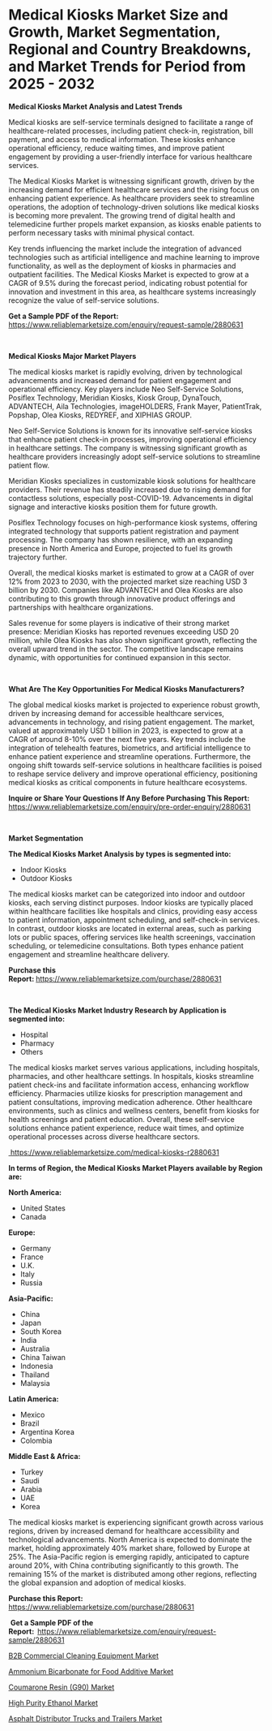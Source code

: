 <p><h1>Medical Kiosks Market Size and Growth, Market Segmentation, Regional and Country Breakdowns, and Market Trends for Period from 2025 -  2032</h1></p><p><strong>Medical Kiosks Market Analysis and Latest Trends</strong></p>
<p><p>Medical kiosks are self-service terminals designed to facilitate a range of healthcare-related processes, including patient check-in, registration, bill payment, and access to medical information. These kiosks enhance operational efficiency, reduce waiting times, and improve patient engagement by providing a user-friendly interface for various healthcare services.</p><p>The Medical Kiosks Market is witnessing significant growth, driven by the increasing demand for efficient healthcare services and the rising focus on enhancing patient experience. As healthcare providers seek to streamline operations, the adoption of technology-driven solutions like medical kiosks is becoming more prevalent. The growing trend of digital health and telemedicine further propels market expansion, as kiosks enable patients to perform necessary tasks with minimal physical contact.</p><p>Key trends influencing the market include the integration of advanced technologies such as artificial intelligence and machine learning to improve functionality, as well as the deployment of kiosks in pharmacies and outpatient facilities. The Medical Kiosks Market is expected to grow at a CAGR of 9.5% during the forecast period, indicating robust potential for innovation and investment in this area, as healthcare systems increasingly recognize the value of self-service solutions.</p></p>
<p><strong>Get a Sample PDF of the Report:&nbsp;</strong> <a href="https://www.reliablemarketsize.com/enquiry/request-sample/2880631?utm_campaign=1833&utm_medium=2&utm_source=Github&utm_content=ia&utm_term=12032025&utm_id=medical-kiosks">https://www.reliablemarketsize.com/enquiry/request-sample/2880631</a></p>
<p>&nbsp;</p>
<p><strong>Medical Kiosks Major Market Players</strong></p>
<p><p>The medical kiosks market is rapidly evolving, driven by technological advancements and increased demand for patient engagement and operational efficiency. Key players include Neo Self-Service Solutions, Posiflex Technology, Meridian Kiosks, Kiosk Group, DynaTouch, ADVANTECH, Aila Technologies, imageHOLDERS, Frank Mayer, PatientTrak, Popshap, Olea Kiosks, REDYREF, and XIPHIAS GROUP.</p><p>Neo Self-Service Solutions is known for its innovative self-service kiosks that enhance patient check-in processes, improving operational efficiency in healthcare settings. The company is witnessing significant growth as healthcare providers increasingly adopt self-service solutions to streamline patient flow.</p><p>Meridian Kiosks specializes in customizable kiosk solutions for healthcare providers. Their revenue has steadily increased due to rising demand for contactless solutions, especially post-COVID-19. Advancements in digital signage and interactive kiosks position them for future growth.</p><p>Posiflex Technology focuses on high-performance kiosk systems, offering integrated technology that supports patient registration and payment processing. The company has shown resilience, with an expanding presence in North America and Europe, projected to fuel its growth trajectory further.</p><p>Overall, the medical kiosks market is estimated to grow at a CAGR of over 12% from 2023 to 2030, with the projected market size reaching USD 3 billion by 2030. Companies like ADVANTECH and Olea Kiosks are also contributing to this growth through innovative product offerings and partnerships with healthcare organizations.</p><p>Sales revenue for some players is indicative of their strong market presence: Meridian Kiosks has reported revenues exceeding USD 20 million, while Olea Kiosks has also shown significant growth, reflecting the overall upward trend in the sector. The competitive landscape remains dynamic, with opportunities for continued expansion in this sector.</p></p>
<p>&nbsp;</p>
<p><strong>What Are The Key Opportunities For Medical Kiosks Manufacturers?</strong></p>
<p><p>The global medical kiosks market is projected to experience robust growth, driven by increasing demand for accessible healthcare services, advancements in technology, and rising patient engagement. The market, valued at approximately USD 1 billion in 2023, is expected to grow at a CAGR of around 8-10% over the next five years. Key trends include the integration of telehealth features, biometrics, and artificial intelligence to enhance patient experience and streamline operations. Furthermore, the ongoing shift towards self-service solutions in healthcare facilities is poised to reshape service delivery and improve operational efficiency, positioning medical kiosks as critical components in future healthcare ecosystems.</p></p>
<p><strong>Inquire or Share Your Questions If Any Before Purchasing This Report:</strong> <a href="https://www.reliablemarketsize.com/enquiry/pre-order-enquiry/2880631?utm_campaign=1833&utm_medium=2&utm_source=Github&utm_content=ia&utm_term=12032025&utm_id=medical-kiosks">https://www.reliablemarketsize.com/enquiry/pre-order-enquiry/2880631</a></p>
<p>&nbsp;</p>
<p><strong>Market Segmentation</strong></p>
<p><strong>The Medical Kiosks Market Analysis by types is segmented into:</strong></p>
<p><ul><li> Indoor Kiosks</li><li>Outdoor Kiosks </li></ul></p>
<p><p>The medical kiosks market can be categorized into indoor and outdoor kiosks, each serving distinct purposes. Indoor kiosks are typically placed within healthcare facilities like hospitals and clinics, providing easy access to patient information, appointment scheduling, and self-check-in services. In contrast, outdoor kiosks are located in external areas, such as parking lots or public spaces, offering services like health screenings, vaccination scheduling, or telemedicine consultations. Both types enhance patient engagement and streamline healthcare delivery.</p></p>
<p><strong>Purchase this Report:&nbsp;</strong><a href="https://www.reliablemarketsize.com/purchase/2880631?utm_campaign=1833&utm_medium=2&utm_source=Github&utm_content=ia&utm_term=12032025&utm_id=medical-kiosks">https://www.reliablemarketsize.com/purchase/2880631</a></p>
<p>&nbsp;</p>
<p><strong>The Medical Kiosks Market Industry Research by Application is segmented into:</strong></p>
<p><ul><li> Hospital</li><li>Pharmacy</li><li>Others </li></ul></p>
<p><p>The medical kiosks market serves various applications, including hospitals, pharmacies, and other healthcare settings. In hospitals, kiosks streamline patient check-ins and facilitate information access, enhancing workflow efficiency. Pharmacies utilize kiosks for prescription management and patient consultations, improving medication adherence. Other healthcare environments, such as clinics and wellness centers, benefit from kiosks for health screenings and patient education. Overall, these self-service solutions enhance patient experience, reduce wait times, and optimize operational processes across diverse healthcare sectors.</p></p>
<p><a href="https://www.reliablemarketsize.com/medical-kiosks-r2880631?utm_campaign=1833&utm_medium=2&utm_source=Github&utm_content=ia&utm_term=12032025&utm_id=medical-kiosks">&nbsp;https://www.reliablemarketsize.com/medical-kiosks-r2880631</a></p>
<p><strong>In terms of Region, the Medical Kiosks Market Players available by Region are:</strong></p>
<p>
    <p> <strong> North America: </strong>
        <ul>
            <li>United States</li>
            <li>Canada</li>
        </ul>
        </p> 
    <p> <strong> Europe: </strong>
        <ul>
            <li>Germany</li>
            <li>France</li>
            <li>U.K.</li>
            <li>Italy</li>
            <li>Russia</li>
        </ul>
        </p> 
    <p> <strong> Asia-Pacific: </strong>
        <ul>
            <li>China</li>
            <li>Japan</li>
            <li>South Korea</li>
            <li>India</li>
            <li>Australia</li>
            <li>China Taiwan</li>
            <li>Indonesia</li>
            <li>Thailand</li>
            <li>Malaysia</li>
        </ul>
        </p> 
    <p> <strong> Latin America: </strong>
        <ul>
            <li>Mexico</li>
            <li>Brazil</li>
            <li>Argentina Korea</li>
            <li>Colombia</li>
        </ul>
        </p> 
    <p> <strong> Middle East & Africa: </strong>
        <ul>
            <li>Turkey</li>
            <li>Saudi</li>
            <li>Arabia</li>
            <li>UAE</li>
            <li>Korea</li>
        </ul>
    </p>
    </p>
<p><p>The medical kiosks market is experiencing significant growth across various regions, driven by increased demand for healthcare accessibility and technological advancements. North America is expected to dominate the market, holding approximately 40% market share, followed by Europe at 25%. The Asia-Pacific region is emerging rapidly, anticipated to capture around 20%, with China contributing significantly to this growth. The remaining 15% of the market is distributed among other regions, reflecting the global expansion and adoption of medical kiosks.</p></p>
<p><strong>Purchase this Report: </strong><a href="https://www.reliablemarketsize.com/purchase/2880631?utm_campaign=1833&utm_medium=2&utm_source=Github&utm_content=ia&utm_term=12032025&utm_id=medical-kiosks">https://www.reliablemarketsize.com/purchase/2880631</a></p>
<p>&nbsp;<strong>Get a Sample PDF of the Report:&nbsp;&nbsp;</strong><a href="https://www.reliablemarketsize.com/enquiry/request-sample/2880631?utm_campaign=1833&utm_medium=2&utm_source=Github&utm_content=ia&utm_term=12032025&utm_id=medical-kiosks">https://www.reliablemarketsize.com/enquiry/request-sample/2880631</a></p>
<p><strong></strong></p>
<p><p><a href="https://github.com/nellygussisy/Market-Research-Report-List-1/blob/main/b2b-commercial-cleaning-equipment-market.md?utm_campaign=1833&utm_medium=2&utm_source=Github&utm_content=ia&utm_term=12032025&utm_id=medical-kiosks">B2B Commercial Cleaning Equipment Market</a></p><p><a href="https://github.com/budenhanelfc/Market-Research-Report-List-1/blob/main/ammonium-bicarbonate-for-food-additive-market.md?utm_campaign=1833&utm_medium=2&utm_source=Github&utm_content=ia&utm_term=12032025&utm_id=medical-kiosks">Ammonium Bicarbonate for Food Additive Market</a></p><p><a href="https://github.com/dahcheeviola/Market-Research-Report-List-1/blob/main/coumarone-resin-g90-market.md?utm_campaign=1833&utm_medium=2&utm_source=Github&utm_content=ia&utm_term=12032025&utm_id=medical-kiosks">Coumarone Resin (G90) Market</a></p><p><a href="https://github.com/marrahcerpas05/Market-Research-Report-List-1/blob/main/high-purity-ethanol-market.md?utm_campaign=1833&utm_medium=2&utm_source=Github&utm_content=ia&utm_term=12032025&utm_id=medical-kiosks">High Purity Ethanol Market</a></p><p><a href="https://github.com/cagleplittrw/Market-Research-Report-List-1/blob/main/asphalt-distributor-trucks-and-trailers-market.md?utm_campaign=1833&utm_medium=2&utm_source=Github&utm_content=ia&utm_term=12032025&utm_id=medical-kiosks">Asphalt Distributor Trucks and Trailers Market</a></p></p>